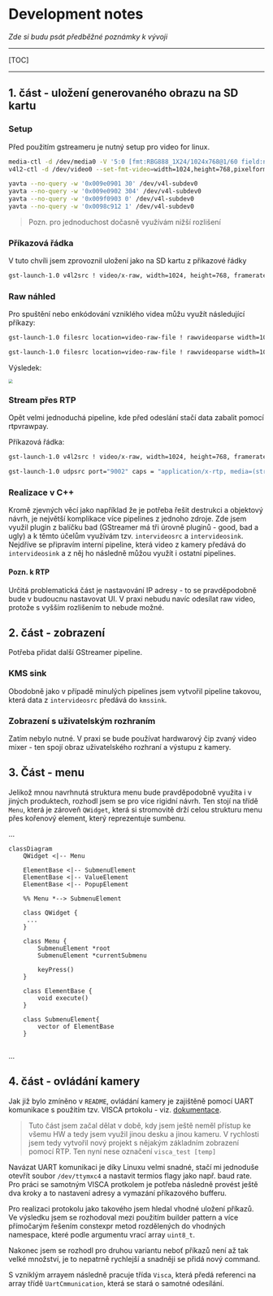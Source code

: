 # Development notes

*Zde si budu psát předběžné poznámky k vývoji*

---

[TOC]

---

## 1. část - uložení generovaného obrazu na SD kartu

### Setup

Před použitím gstreameru je nutný setup pro video for linux. 

```bash
media-ctl -d /dev/media0 -V '5:0 [fmt:RBG888_1X24/1024x768@1/60 field:none]'
v4l2-ctl -d /dev/video0 --set-fmt-video=width=1024,height=768,pixelformat='RGB3'

yavta --no-query -w '0x009e0901 30' /dev/v4l-subdev0
yavta --no-query -w '0x009e0902 304' /dev/v4l-subdev0
yavta --no-query -w '0x009f0903 0' /dev/v4l-subdev0
yavta --no-query -w '0x0098c912 1' /dev/v4l-subdev0
```

> Pozn. pro jednoduchost dočasně využívám nižší rozlišení

### Příkazová řádka

V tuto chvíli jsem zprovoznil uložení jako na SD kartu z příkazové řádky

```bash
gst-launch-1.0 v4l2src ! video/x-raw, width=1024, height=768, framerate=60/1, format=RGB !  filesink location=/media/sd-mmcblk1p2/video-raw-file
```

### Raw náhled

Pro spuštění nebo enkódování vzniklého videa můžu využít následující příkazy:

```bash
gst-launch-1.0 filesrc location=video-raw-file ! rawvideoparse width=1024 height=768 format=16 framerate=60/1 ! autovideoconvert ! autovideosink

gst-launch-1.0 filesrc location=video-raw-file ! rawvideoparse width=1024 height=768 format=16 framerate=60/1 ! autovideoconvert ! x264enc ! mp4mux ! filesink location=tpg.mp4
```

Výsledek:

<img src="README.assets/tpg.gif" style="zoom:50%;" />

### Stream přes RTP

Opět velmi jednoduchá pipeline, kde před odeslání stačí data zabalit pomocí rtpvrawpay.

Příkazová řádka:

```bash
gst-launch-1.0 v4l2src ! video/x-raw, width=1024, height=768, framerate=60/1, format=RGB ! rtpvrawpay ! udpsink port=9002 host=10.15.1.77

gst-launch-1.0 udpsrc port="9002" caps = "application/x-rtp, media=(string)video, width=(string)1024, framerate=(fraction)60/1, height=(string)768, format=(string)RGB" ! rtpvrawdepay ! videoconvert ! autovideosink
```

### Realizace v C++

Kromě zjevných věcí jako například že je potřeba řešit destrukci a objektový návrh, je největší komplikace více pipelines z jednoho zdroje. Zde jsem využil plugin z balíčku bad (GStreamer má tři úrovně pluginů - good, bad a ugly) a k těmto účelům využívám tzv. `intervideosrc` a `intervideosink`. Nejdříve se připravím interní pipeline, která video z kamery předává do `intervideosink` a z něj ho následně můžou využít i ostatní pipelines.

#### Pozn. k RTP

Určitá problematická část je nastavování IP adresy - to se pravděpodobně bude v budoucnu nastavovat UI.
V praxi nebudu navíc odesílat raw video, protože s vyšším rozlišením to nebude možné.

## 2. část - zobrazení

Potřeba přidat další GStreamer pipeline.

### KMS sink

Obodobně jako v případě minulých pipelines jsem vytvořil pipeline takovou, která data z `intervideosrc` předává do `kmssink`.

### Zobrazení s uživatelským rozhraním

Zatím nebylo nutné. V praxi se bude používat hardwarový čip zvaný video mixer - ten spojí obraz uživatelského rozhraní a výstupu z kamery.

## 3. Část - menu

Jelikož mnou navrhnutá struktura menu bude pravděpodobně využita i v jiných produktech, rozhodl jsem se pro více rigidní návrh. Ten stojí na třídě `Menu`, která je zároveň `QWidget`, která si stromovitě drží celou strukturu menu přes kořenový element, který reprezentuje sumbenu.

...

```mermaid
classDiagram
    QWidget <|-- Menu

    ElementBase <|-- SubmenuElement
    ElementBase <|-- ValueElement
    ElementBase <|-- PopupElement

	%% Menu *--> SubmenuElement

	class QWidget {
	 ...
	}
	
	class Menu {
		SubmenuElement *root
		SubmenuElement *currentSubmenu
		
		keyPress()
	}
	
	class ElementBase {
		void execute()
	}
	
    class SubmenuElement{
		vector of ElementBase
	}
	

```

...

## 4. část - ovládání kamery

Jak již bylo zmíněno v `README`, ovládání kamery je zajištěně pomocí UART komunikace s použitím tzv. VISCA prtokolu - viz. [dokumentace](https://www.sony.net/Products/CameraSystem/CA/BRC_X1000_BRC_H800/Technical_Document/C456100121.pdf).

> Tuto část jsem začal dělat v době, kdy jsem ještě neměl přístup ke všemu HW a tedy jsem využil jinou desku a jinou kameru. V rychlosti jsem tedy vytvořil nový projekt s nějakým základním zobrazení pomocí RTP. Ten nyní nese označení `visca_test [temp]`

Navázat UART komunikaci je díky Linuxu velmi snadné, stačí mi jednoduše otevřít soubor `/dev/ttymxc4` a nastavit termios flagy jako např. baud rate. Pro práci se samotným VISCA protkolem je potřeba následně provést ještě dva kroky a to nastavení adresy a vymazání příkazového bufferu.

Pro realizaci protokolu jako takového jsem hledal vhodné uložení příkazů. Ve výsledku jsem se rozhodoval mezi použitím builder pattern a více přímočarým řešením constexpr metod rozdělených do vhodných namespace, které podle argumentu vrací array `uint8_t`. 

Nakonec jsem se rozhodl pro druhou variantu neboť příkazů není až tak velké množství, je to nepatrně rychlejší a snadněji se přidá nový command.

S vzniklým arrayem následně pracuje třída `Visca`, která předá referenci na array třídě `UartCmmunication`, která se stará o samotné odesílání.
